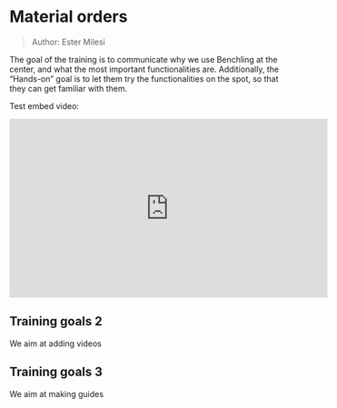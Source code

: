 # Material orders


> Author: Ester Milesi

The goal of the training is to communicate why we use Benchling at the center, and what the most important functionalities are. Additionally, the “Hands-on” goal is to let them try the functionalities on the spot, so that they can get familiar with them. 

Test embed video:

<iframe width="560" height="315" src="https://www.youtube.com/embed/lJIrF4YjHfQ?si=xdk_DYN-SskEBpa9?rel=0" title="YouTube video player" frameborder="0" allow="accelerometer; autoplay; clipboard-write; encrypted-media; gyroscope; picture-in-picture; web-share" referrerpolicy="strict-origin-when-cross-origin" allowfullscreen></iframe>


## Training goals 2


We aim at adding videos 


## Training goals 3 


We aim at making guides 